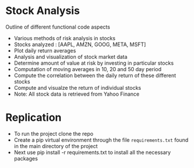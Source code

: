# Stock Analysis
Outline of different functional code aspects
- Various methods of risk analysis in stocks
- Stocks analyzed : [AAPL, AMZN, GOOG, META, MSFT]
- Plot daily return averages
- Analysis and visualization of stock market data
- Determine amount of value at risk by investing in particular stocks
- Computation of moving averages in 10, 20 and 50 day period
- Compute the correlation between the daily return of these different stocks
- Compute and visualze the return of individual stocks
- Note: All stock data is retrieved from Yahoo Finance 

# Replication
- To run the project clone the repo
- Create a pip virtual environment through the file `requirements.txt` found in the main directory of the project
- Next use pip install -r requirements.txt to install all the necessary packages

